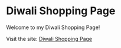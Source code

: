 # Diwali Shopping Page

Welcome to my Diwali Shopping Page!

Visit the site: [Diwali Shopping Page](https://mdilliprasad.github.io/Diwali-shopping-page/)
